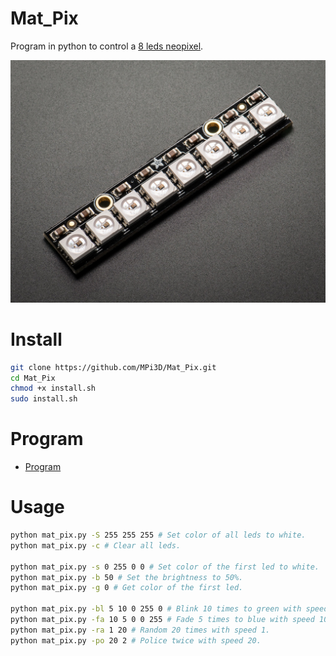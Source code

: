 # Mat_Pix

Program in python to control a [8 leds neopixel](https://www.adafruit.com/product/1426).

[![Mat Pix](/mat_pix.jpg)](https://www.adafruit.com/product/1426)

# Install

``` sh
git clone https://github.com/MPi3D/Mat_Pix.git
cd Mat_Pix
chmod +x install.sh
sudo install.sh
```

# Program

+ [Program](/mat_pix.py)

# Usage

``` sh
python mat_pix.py -S 255 255 255 # Set color of all leds to white.
python mat_pix.py -c # Clear all leds.

python mat_pix.py -s 0 255 0 0 # Set color of the first led to white.
python mat_pix.py -b 50 # Set the brightness to 50%.
python mat_pix.py -g 0 # Get color of the first led.

python mat_pix.py -bl 5 10 0 255 0 # Blink 10 times to green with speed 5.
python mat_pix.py -fa 10 5 0 0 255 # Fade 5 times to blue with speed 10.
python mat_pix.py -ra 1 20 # Random 20 times with speed 1.
python mat_pix.py -po 20 2 # Police twice with speed 20.
```
